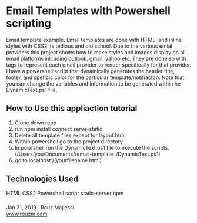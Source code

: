 # Email Templates with Powershell scripting
Email template example. Email templates are done with HTML, and inline styles with CSS2 its tedious and old school. 
Due to the various emial providers this project shows how to make styles and images display on all email platforms inlcuding outlook, gmail, yahoo etc.
They are done so with tags to represent each email provider to render specifically for that provider. 
I have a powershell script that dynamically generates the header title, footer, and speficic color for the particular template/notifiacton. 
Note that you can change the variables and information to be generated within he DynamicText.ps1 file. 

## How to Use this appliaction tutorial
1. Clone down repo
3. run  npm install connect serve-static
2. Delete all template files except for layout.html
3. Within powershell go to the project directory
4. In powrshell run the DynamicText.ps1 file to execute the scripts. (/Users/you/Documents//email-template ./DynamicText.ps1) 
5. go to localhost:/(yourfilename.html)

## Technologies Used
HTML
CSS2
Powershell script
static-server
npm


###
Jan 21, 2019 &nbsp; Rouz Majlessi
<br/>
www.rouzm.com